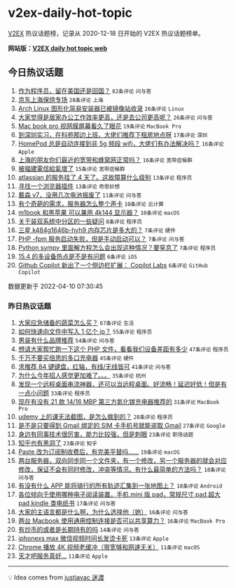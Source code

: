 # v2ex-daily-hot-topic

[V2EX](https://www.v2ex.com/) 热议话题榜，记录从 2020-12-18 日开始的 V2EX 热议话题榜单。

**网站版：[V2EX daily hot topic web](https://boojack.github.io/v2ex-daily-hot-topic-web/)**

## 今日热议话题

<!-- TODAY BEGIN -->

1. [作为程序员，留在美国还是回国？](https://www.v2ex.com/t/846009) `82条评论` `问与答`
1. [京东上海保供专场](https://www.v2ex.com/t/846040) `28条评论` `上海`
1. [Arch Linux 图形化简易安装器已被镜像站收录](https://www.v2ex.com/t/846023) `26条评论` `Linux`
1. [大家觉得是居家办公工作效率更高，还是去公司更高呢？](https://www.v2ex.com/t/846046) `26条评论` `问与答`
1. [Mac book pro 视网膜屏幕看久了眼花](https://www.v2ex.com/t/846043) `19条评论` `MacBook Pro`
1. [到深圳实习，在科苑那边上班，大佬们推荐下租房地点呀](https://www.v2ex.com/t/846056) `17条评论` `深圳`
1. [HomePod 总是自动连接到非 5g 频段 wifi，大佬们有办法解决吗？](https://www.v2ex.com/t/846025) `16条评论` `Apple`
1. [上海的朋友你们最近的宽带和蜂窝网正常吗？](https://www.v2ex.com/t/845999) `16条评论` `宽带症候群`
1. [被福建電信給氣壞了](https://www.v2ex.com/t/846020) `15条评论` `宽带症候群`
1. [atlassian 的服务挂了 4 天了。这故障算什么级别](https://www.v2ex.com/t/846029) `13条评论` `程序员`
1. [寻找一个浏览器插件](https://www.v2ex.com/t/846027) `13条评论` `奇思妙想`
1. [戴森 v7，没用几次电池报废了](https://www.v2ex.com/t/846015) `11条评论` `问与答`
1. [有个奇葩的需求，服务器怎么整个声卡](https://www.v2ex.com/t/846063) `10条评论` `云计算`
1. [m1book 和黑苹果 可以兼用 4k144 显示器？](https://www.v2ex.com/t/846002) `10条评论` `macOS`
1. [关于装双系统中分区的一些疑问](https://www.v2ex.com/t/846061) `8条评论` `程序员`
1. [三星 k484g1646b-hyh9 内存芯片是多大的？](https://www.v2ex.com/t/846051) `7条评论` `硬件`
1. [PHP -fpm 服务启动失败，但是手动启动可以？](https://www.v2ex.com/t/846019) `7条评论` `问与答`
1. [Python sympy 里面解方程怎么会出现这种情况？要窒息了](https://www.v2ex.com/t/846005) `7条评论` `程序员`
1. [15.4 的多设备热点是不是有问题](https://www.v2ex.com/t/846034) `6条评论` `iOS`
1. [Github Copilot 新出了一个侧边栏扩展： Copilot Labs](https://www.v2ex.com/t/846012) `6条评论` `GitHub Copilot`

数据更新于 2022-04-10 07:30:45

<!-- TODAY END -->

### 昨日热议话题

<!-- YESTERDAY BEGIN -->

1. [大家应急储备的蔬菜怎么买？](https://www.v2ex.com/t/845870) `67条评论` `生活`
1. [如何快速向文件中写入 1 亿个 ip？](https://www.v2ex.com/t/845892) `55条评论` `程序员`
1. [男装有什么品牌推荐](https://www.v2ex.com/t/845848) `54条评论` `问与答`
1. [想请大家帮忙跑一下这个 PHP 文件，看看我们设备差距有多少](https://www.v2ex.com/t/845947) `47条评论` `程序员`
1. [千万不要买倍思的多口充电器](https://www.v2ex.com/t/845887) `45条评论` `硬件`
1. [求推荐 84 键键盘，红轴，有线/无线皆可](https://www.v2ex.com/t/845859) `41条评论` `问与答`
1. [为什么今年招人感觉更加难了。。。](https://www.v2ex.com/t/845847) `35条评论` `杭州`
1. [发现一个远程桌面串流神器，还可以当远程桌面。好流畅！延迟好低！但是有一点小问题](https://www.v2ex.com/t/845934) `33条评论` `程序员`
1. [现在有没有 21 款 14/16 MBP 第三方氮化镓充电器推荐的](https://www.v2ex.com/t/845841) `31条评论` `MacBook Pro`
1. [udemy 上的课无法截图，是怎么做到的？](https://www.v2ex.com/t/845840) `28条评论` `程序员`
1. [是不是只要得到 Gmail 绑定的 SIM 卡手机号就能盗取 Gmail](https://www.v2ex.com/t/845834) `27条评论` `Google`
1. [身边有同事技术很厉害，能力比较强，但是刺眼](https://www.v2ex.com/t/845931) `23条评论` `职场话题`
1. [知乎也有黑洞了](https://www.v2ex.com/t/845930) `23条评论` `知乎`
1. [Paste 改为订阅制收费后，有完美平替吗……](https://www.v2ex.com/t/845889) `19条评论` `macOS`
1. [两台服务器，双向同步同一个文件夹，有一个修改，另一个服务器的就会对应修改，保证不会有同时修改，冲突等情况。有什么最简单的方法吗？](https://www.v2ex.com/t/845873) `18条评论` `问与答`
1. [有没有什么 APP 能将骑行的所有轨迹汇集到一张地图上？](https://www.v2ex.com/t/845856) `18条评论` `Android`
1. [各位倾向于使用哪种电子阅读装置，手机,mini 版 pad，常规尺寸 pad,超大 pad,kindle 类电纸书](https://www.v2ex.com/t/845913) `17条评论` `问与答`
1. [大家的主语言都是什么啊，为什么选择他（她）](https://www.v2ex.com/t/845966) `16条评论` `问与答`
1. [两台 Macbook 使用通用控制连接是否可以共享算力？](https://www.v2ex.com/t/845850) `16条评论` `MacBook Pro`
1. [有炒币的或者是长期持有的吗](https://www.v2ex.com/t/845835) `14条评论` `问与答`
1. [iphonexs max 微信视频时间长发烫卡死](https://www.v2ex.com/t/845912) `13条评论` `Apple`
1. [Chrome 播放 4K 视频老缓冲（带宽够和网速无关）](https://www.v2ex.com/t/845955) `11条评论` `macOS`
1. [天才吧服务真好…](https://www.v2ex.com/t/845919) `11条评论` `Apple`

<!-- YESTERDAY END -->

---

💡 Idea comes from [justjavac 迷渡](https://github.com/justjavac/)
